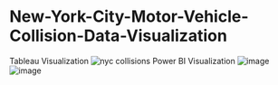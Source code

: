 # New-York-City-Motor-Vehicle-Collision-Data-Visualization
Tableau Visualization
![nyc collisions](https://user-images.githubusercontent.com/90349506/226231367-87e54188-fe43-4d43-a5c8-04ada328bdb0.png)
Power BI Visualization
![image](https://github.com/SaneelTare/New-York-City-Motor-Vehicle-Collision-Data-Visualization/assets/90349506/1e47e417-f82f-413f-8d07-a2e3a1454cac)
![image](https://github.com/SaneelTare/New-York-City-Motor-Vehicle-Collision-Data-Visualization/assets/90349506/c8e6f744-82e9-4f96-8c2b-ed0010e04a8a)


